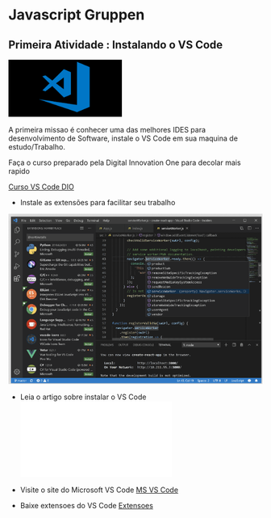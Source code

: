 # Javascript Gruppen

## Primeira Atividade : Instalando o VS Code

![VS Code Logo](Images/vscodelogo.png)

A primeira missao é conhecer uma das melhores IDES para desenvolvimento de Software, instale o VS Code em sua maquina de estudo/Trabalho.

Faça o curso preparado pela Digital Innovation One para decolar mais rapido

[Curso VS Code DIO](https://web.digitalinnovation.one/course/ide-instalacao-e-configuracao-visual-studio-code/learning/25e340d6-1a1e-4d54-95dd-9fbd1812a7c6/?back=/browse)

- Instale as extensões para facilitar seu trabalho

![VS Code Screen](Images/vscodescreen.png)

- Leia o artigo sobre instalar o VS Code
![Instale o VS Code](InstalacaoDoVisualStudioCode.pdf)

- Visite o site do Microsoft VS Code
[MS VS Code](https://code.visualstudio.com/)

- Baixe extensoes do VS Code
[Extensoes](https://marketplace.visualstudio.com/vscode)

